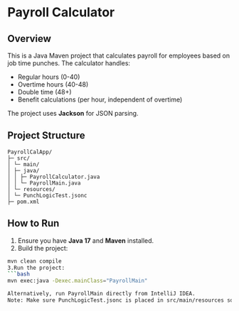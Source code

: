 # Payroll Calculator

## Overview
This is a Java Maven project that calculates payroll for employees based on job time punches. 
The calculator handles:
- Regular hours (0-40)
- Overtime hours (40-48)
- Double time (48+)
- Benefit calculations (per hour, independent of overtime)

The project uses **Jackson** for JSON parsing.

## Project Structure
```text
PayrollCalApp/
├─ src/
│ └─ main/
│ ├─ java/
│ │ ├─ PayrollCalculator.java
│ │ └─ PayrollMain.java
│ └─ resources/
│ └─ PunchLogicTest.jsonc
├─ pom.xml
```

## How to Run
1. Ensure you have **Java 17** and **Maven** installed.
2. Build the project:
```bash
mvn clean compile
3.Run the project:
```bash
mvn exec:java -Dexec.mainClass="PayrollMain"

Alternatively, run PayrollMain directly from IntelliJ IDEA.
Note: Make sure PunchLogicTest.jsonc is placed in src/main/resources so the program can find it.
